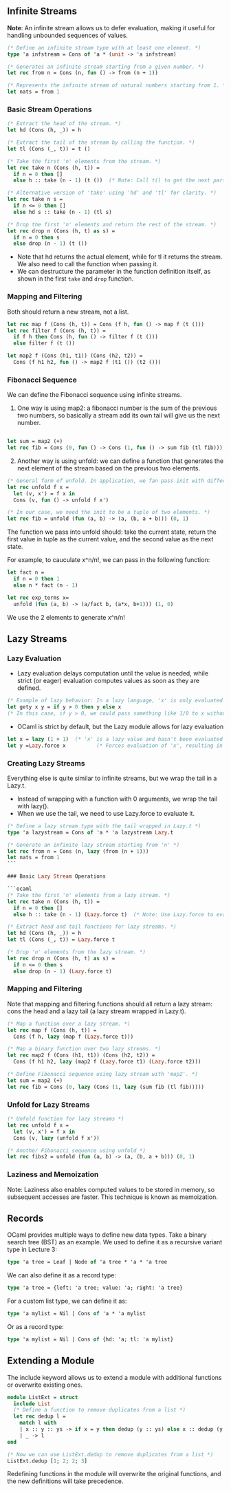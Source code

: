 ## Infinite Streams

**Note**: An infinite stream allows us to defer evaluation, making it useful for handling unbounded sequences of values.

```ocaml
(* Define an infinite stream type with at least one element. *)
type 'a infstream = Cons of 'a * (unit -> 'a infstream)

(* Generates an infinite stream starting from a given number. *)
let rec from n = Cons (n, fun () -> from (n + 1))

(* Represents the infinite stream of natural numbers starting from 1. *)
let nats = from 1
```

### Basic Stream Operations

```ocaml
(* Extract the head of the stream. *)
let hd (Cons (h, _)) = h

(* Extract the tail of the stream by calling the function. *)
let tl (Cons (_, t)) = t ()

(* Take the first 'n' elements from the stream. *)
let rec take n (Cons (h, t)) =
  if n = 0 then []
  else h :: take (n - 1) (t ())  (* Note: Call t() to get the next part of the stream *)

(* Alternative version of 'take' using 'hd' and 'tl' for clarity. *)
let rec take n s =
  if n <= 0 then []
  else hd s :: take (n - 1) (tl s)

(* Drop the first 'n' elements and return the rest of the stream. *)
let rec drop n (Cons (h, t) as s) =
  if n = 0 then s
  else drop (n - 1) (t ())
```

- Note that hd returns the actual element, while for tl it returns the stream. We also need to call the function when passing it.
- We can destructure the parameter in the function definition itself, as shown in the first `take` and `drop` function.

### Mapping and Filtering

Both should return a new stream, not a list.

```ocaml
let rec map f (Cons (h, t)) = Cons (f h, fun () -> map f (t ()))
let rec filter f (Cons (h, t)) =
  if f h then Cons (h, fun () -> filter f (t ()))
  else filter f (t ())

let map2 f (Cons (h1, t1)) (Cons (h2, t2)) =
  Cons (f h1 h2, fun () -> map2 f (t1 ()) (t2 ()))
```

### Fibonacci Sequence

We can define the Fibonacci sequence using infinite streams.

1. One way is using map2: a fibonacci number is the sum of the previous two numbers, so basically a stream add its own tail will give us the next number.

```ocaml

let sum = map2 (+)
let rec fib = Cons (0, fun () -> Cons (1, fun () -> sum fib (tl fib)))
```

2. Another way is using unfold: we can define a function that generates the next element of the stream based on the previous two elements.

```ocaml
(* General form of unfold. In application, we fan pass init with different types as we nedeed. *)
let rec unfold f x =
  let (v, x') = f x in
  Cons (v, fun () -> unfold f x')

(* In our case, we need the init to be a tuple of two elements. *)
let rec fib = unfold (fun (a, b) -> (a, (b, a + b))) (0, 1)

```

The function we pass into unfold should: take the current state, return the first value in tuple as the current value, and the second value as the next state.

For example, to cauculate x^n/n!, we can pass in the following function:

```ocaml
let fact n =
  if n = 0 then 1
  else n * fact (n - 1)

let rec exp_terms x=
  unfold (fun (a, b) -> (a/fact b, (a*x, b+1))) (1, 0)
```

We use the 2 elements to generate x^n/n!

## Lazy Streams

### Lazy Evaluation

- Lazy evaluation delays computation until the value is needed, while strict (or eager) evaluation computes values as soon as they are defined.

```ocaml
(* Example of lazy behavior: In a lazy language, 'x' is only evaluated if y <= 0. *)
let gety x y = if y > 0 then y else x
(* In this case, if y > 0, we could pass something like 1/0 to x without triggering an error. *)
```

- OCaml is strict by default, but the Lazy module allows for lazy evaluation

```ocaml
let x = lazy (1 + 1)  (* 'x' is a lazy value and hasn't been evaluated yet *)
let y =Lazy.force x          (* Forces evaluation of 'x', resulting in 2 ,now y = 2 but x is lazy 2 *)
```

### Creating Lazy Streams

Everything else is quite similar to infinite streams, but we wrap the tail in a Lazy.t.

- Instead of wrapping with a function with 0 arguments, we wrap the tail with lazy().
- When we use the tail, we need to use Lazy.force to evaluate it.

````ocaml
(* Define a lazy stream type with the tail wrapped in Lazy.t *)
type 'a lazystream = Cons of 'a * 'a lazystream Lazy.t

(* Generate an infinite lazy stream starting from 'n' *)
let rec from n = Cons (n, lazy (from (n + 1)))
let nats = from 1
```

### Basic Lazy Stream Operations

```ocaml
(* Take the first 'n' elements from a lazy stream. *)
let rec take n (Cons (h, t)) =
  if n = 0 then []
  else h :: take (n - 1) (Lazy.force t)  (* Note: Use Lazy.force to evaluate the tail *)

(* Extract head and tail functions for lazy streams. *)
let hd (Cons (h, _)) = h
let tl (Cons (_, t)) = Lazy.force t

(* Drop 'n' elements from the lazy stream. *)
let rec drop n (Cons (h, t) as s) =
  if n <= 0 then s
  else drop (n - 1) (Lazy.force t)
````

### Mapping and Filtering

Note that mapping and filtering functions should all return a lazy stream: cons the head and a lazy tail (a lazy stream wrapped in Lazy.t).

```ocaml
(* Map a function over a lazy stream. *)
let rec map f (Cons (h, t)) =
  Cons (f h, lazy (map f (Lazy.force t)))

(* Map a binary function over two lazy streams. *)
let rec map2 f (Cons (h1, t1)) (Cons (h2, t2)) =
  Cons (f h1 h2, lazy (map2 f (Lazy.force t1) (Lazy.force t2)))

(* Define Fibonacci sequence using lazy stream with 'map2'. *)
let sum = map2 (+)
let rec fib = Cons (0, lazy (Cons (1, lazy (sum fib (tl fib)))))
```

### Unfold for Lazy Streams

```ocaml
(* Unfold function for lazy streams *)
let rec unfold f x =
  let (v, x') = f x in
  Cons (v, lazy (unfold f x'))

(* Another Fibonacci sequence using unfold *)
let rec fibs2 = unfold (fun (a, b) -> (a, (b, a + b))) (0, 1)
```

### Laziness and Memoization

Note: Laziness also enables computed values to be stored in memory, so subsequent accesses are faster. This technique is known as memoization.

## Records

OCaml provides multiple ways to define new data types. Take a binary search tree (BST) as an example. We used to define it as a recursive variant type in Lecture 3:

```ocaml
type 'a tree = Leaf | Node of 'a tree * 'a * 'a tree
```

We can also define it as a record type:

```ocaml
type 'a tree = {left: 'a tree; value: 'a; right: 'a tree}
```

For a custom list type, we can define it as:

```ocaml
type 'a mylist = Nil | Cons of 'a * 'a mylist
```

Or as a record type:

```ocaml
type 'a mylist = Nil | Cons of {hd: 'a; tl: 'a mylist}
```

## Extending a Module

The include keyword allows us to extend a module with additional functions or overwrite existing ones.

```ocaml
module ListExt = struct
  include List
  (* Define a function to remove duplicates from a list *)
  let rec dedup l =
    match l with
    | x :: y :: ys -> if x = y then dedup (y :: ys) else x :: dedup (y :: ys)
    | _ -> l
end

(* Now we can use ListExt.dedup to remove duplicates from a list *)
ListExt.dedup [1; 2; 2; 3]
```

Redefining functions in the module will overwrite the original functions, and the new definitions will take precedence.
